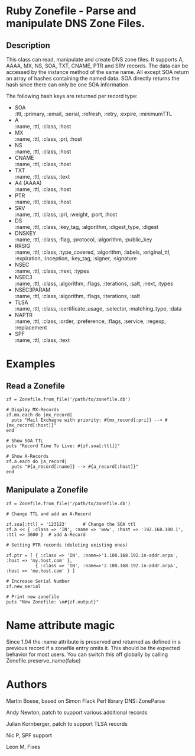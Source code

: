 # Ruby Zonefile - Parse and manipulate DNS Zone Files.

## Description

This class can read, manipulate and create DNS zone files. It supports A, AAAA, MX, NS, SOA, 
TXT, CNAME, PTR and SRV records. The data can be accessed by the instance method of the same
name. All except SOA return an array of hashes containing the named data. SOA directly returns the 
hash since there can only be one SOA information.

The following hash keys are returned per record type:

* SOA  
     :ttl, :primary, :email, :serial, :refresh, :retry, :expire, :minimumTTL
* A  
     :name, :ttl, :class, :host
* MX  
     :name, :ttl, :class, :pri, :host
* NS  
     :name, :ttl, :class, :host
* CNAME   
     :name, :ttl, :class, :host
* TXT  
     :name, :ttl, :class, :text
* A4 (AAAA)  
     :name, :ttl, :class, :host
* PTR  
     :name, :ttl, :class, :host
* SRV  
     :name, :ttl, :class, :pri, :weight, :port, :host
* DS  
     :name, :ttl, :class, :key_tag, :algorithm, :digest_type, :digest
* DNSKEY  
     :name, :ttl, :class, :flag, :protocol, :algorithm, :public_key
* RRSIG  
     :name, :ttl, :class, :type_covered, :algorithm, :labels, :original_ttl,
      :expiration, :inception, :key_tag, :signer, :signature
* NSEC  
     :name, :ttl, :class, :next, :types
* NSEC3  
     :name, :ttl, :class, :algorithm, :flags, :iterations, :salt, :next, :types
* NSEC3PARAM  
     :name, :ttl, :class, :algorithm, :flags, :iterations, :salt
* TLSA  
     :name, :ttl, :class, :certificate_usage, :selector, :matching_type, :data
* NAPTR  
     :name, :ttl, :class, :order, :preference, :flags, :service, :regexp, :replacement
* SPF   
     :name, :ttl, :class, :text

# Examples

## Read a Zonefile

    zf = Zonefile.from_file('/path/to/zonefile.db')
  
    # Display MX-Records
    zf.mx.each do |mx_record|
      puts "Mail Exchagne with priority: #{mx_record[:pri]} --> #{mx_record[:host]}"
    end

    # Show SOA TTL
    puts "Record Time To Live: #{zf.soa[:ttl]}"
 
    # Show A-Records
    zf.a.each do |a_record|
      puts "#{a_record[:name]} --> #{a_record[:host]}"
    end

## Manipulate a Zonefile

    zf = Zonefile.from_file('/path/to/zonefile.db')
  
    # Change TTL and add an A-Record
  
    zf.soa[:ttl] = '123123'      # Change the SOA ttl
    zf.a << { :class => 'IN', :name => 'www', :host => '192.168.100.1', :ttl => 3600 }  # add A-Record
 
    # Setting PTR records (deleting existing ones)

    zf.ptr = [ { :class => 'IN', :name=>'1.100.168.192.in-addr.arpa', :host => 'my.host.com' },
               { :class => 'IN', :name=>'2.100.168.192.in-addr.arpa', :host => 'me.host.com' } ]

    # Increase Serial Number
    zf.new_serial

    # Print new zonefile
    puts "New Zonefile: \n#{zf.output}"

# Name attribute magic

Since 1.04 the :name attribute is preserved and returned as defined in a previous record if a zonefile entry
omits it. This should be the expected behavior for most users.
You can switch this off globally by calling Zonefile.preserve_name(false)


# Authors
 
Martin Boese, based on Simon Flack Perl library DNS::ZoneParse 

Andy Newton, patch to support various additional records

Julian Kornberger, patch to support TLSA records

Nic P, SPF support

Leon M, Fixes
